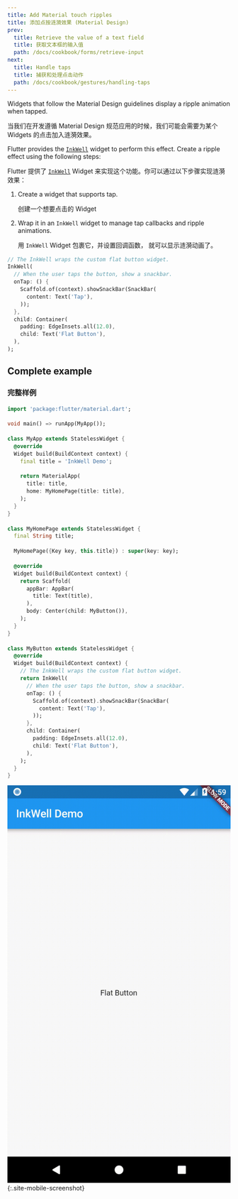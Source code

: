 ```yaml
---
title: Add Material touch ripples
title: 添加点按涟漪效果 (Material Design)
prev:
  title: Retrieve the value of a text field
  title: 获取文本框的输入值
  path: /docs/cookbook/forms/retrieve-input
next:
  title: Handle taps
  title: 捕获和处理点击动作
  path: /docs/cookbook/gestures/handling-taps
---
```


Widgets that follow the Material Design guidelines display
a ripple animation when tapped.

当我们在开发遵循 Material Design 规范应用的时候，我们可能会需要为某个 Widgets 的点击加入涟漪效果。

Flutter provides the
[`InkWell`]({{site.api}}/flutter/material/InkWell-class.html)
widget to perform this effect. Create a ripple effect using
the following steps:

Flutter 提供了 [`InkWell`]({{site.api}}/flutter/material/InkWell-class.html) Widget 来实现这个功能。你可以通过以下步骤实现涟漪效果：


  1. Create a widget that supports tap.

     创建一个想要点击的 Widget

  2. Wrap it in an `InkWell` widget to manage tap callbacks and
     ripple animations.

     用 `InkWell` Widget 包裹它，并设置回调函数， 就可以显示涟漪动画了。

<!-- skip -->
```dart
// The InkWell wraps the custom flat button widget.
InkWell(
  // When the user taps the button, show a snackbar.
  onTap: () {
    Scaffold.of(context).showSnackBar(SnackBar(
      content: Text('Tap'),
    ));
  },
  child: Container(
    padding: EdgeInsets.all(12.0),
    child: Text('Flat Button'),
  ),
);
```

## Complete example

### 完整样例

```dart
import 'package:flutter/material.dart';

void main() => runApp(MyApp());

class MyApp extends StatelessWidget {
  @override
  Widget build(BuildContext context) {
    final title = 'InkWell Demo';

    return MaterialApp(
      title: title,
      home: MyHomePage(title: title),
    );
  }
}

class MyHomePage extends StatelessWidget {
  final String title;

  MyHomePage({Key key, this.title}) : super(key: key);

  @override
  Widget build(BuildContext context) {
    return Scaffold(
      appBar: AppBar(
        title: Text(title),
      ),
      body: Center(child: MyButton()),
    );
  }
}

class MyButton extends StatelessWidget {
  @override
  Widget build(BuildContext context) {
    // The InkWell wraps the custom flat button widget.
    return InkWell(
      // When the user taps the button, show a snackbar.
      onTap: () {
        Scaffold.of(context).showSnackBar(SnackBar(
          content: Text('Tap'),
        ));
      },
      child: Container(
        padding: EdgeInsets.all(12.0),
        child: Text('Flat Button'),
      ),
    );
  }
}
```

![Ripples Demo](/images/cookbook/ripples.gif){:.site-mobile-screenshot}
